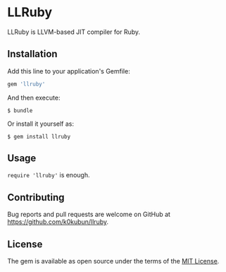 # LLRuby

LLRuby is LLVM-based JIT compiler for Ruby.

## Installation

Add this line to your application's Gemfile:

```ruby
gem 'llruby'
```

And then execute:

    $ bundle

Or install it yourself as:

    $ gem install llruby

## Usage

`require 'llruby'` is enough.

## Contributing

Bug reports and pull requests are welcome on GitHub at https://github.com/k0kubun/llruby.

## License

The gem is available as open source under the terms of the [MIT License](http://opensource.org/licenses/MIT).
